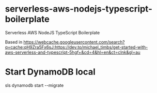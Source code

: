 # serverless-aws-nodejs-typescript-boilerplate
Serverless AWS NodeJS TypeScript Boilerplate

Based in https://webcache.googleusercontent.com/search?q=cache:qH9Zra5Fx6sJ:https://dev.to/michael_timbs/get-started-with-aws-serverless-and-typescript-5hgf+&cd=4&hl=en&ct=clnk&gl=au

# Start DynamoDB local
sls dynamodb start --migrate

